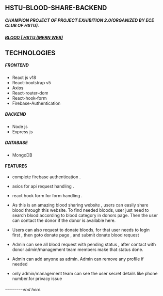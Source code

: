 ## HSTU-BLOOD-SHARE-BACKEND

##### CHAMPION PROJECT OF PROJECT EXHIBITION 2.0(ORGANIZED BY ECE CLUB OF HSTU).


##### [BLOOD | HSTU (MERN WEB)](https://hstubloodshare.netlify.app/)

## TECHNOLOGIES 
##### FRONTEND 

- React js v18
- React-bootstrap v5
- Axios
- React-router-dom
- React-hook-form
- Firebase-Authentication

##### BACKEND

- Node js
- Express js

##### DATABASE

- MongoDB

#### FEATURES

- complete firebase authentication .

- axios for api request handling .

- react hook form for form handling .

- As this is an amazing blood sharing website , users can easily share blood through this website. To find needed bloods, user just need to search blood according to blood category in donors page. Then the user can contact the donor if the donor is available here.

- Users can also request to donate bloods, for that user needs to login first , then goto donate page , and submit donate blood request

- Admin can see all blood request with pending status , after contact with donor admin/management team members make that status done.

- Admin can add anyone as admin. Admin can remove any profile if needed

- only admin/management team can see the user secret details like phone number.for privacy issue


######   ---------end here.

